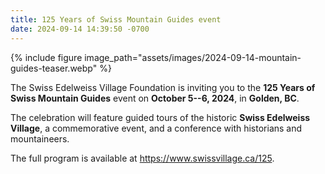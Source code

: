 ```yaml
---
title: 125 Years of Swiss Mountain Guides event
date: 2024-09-14 14:39:50 -0700
---
```


{% include figure
image_path="assets/images/2024-09-14-mountain-guides-teaser.webp" %}

The Swiss Edelweiss Village Foundation is inviting you to the **125 Years of
Swiss Mountain Guides** event on **October 5--6, 2024**, in **Golden, BC**.

The celebration will feature guided tours of the historic **Swiss Edelweiss
Village**, a commemorative event, and a conference with historians and
mountaineers.

The full program is available at <https://www.swissvillage.ca/125>.
